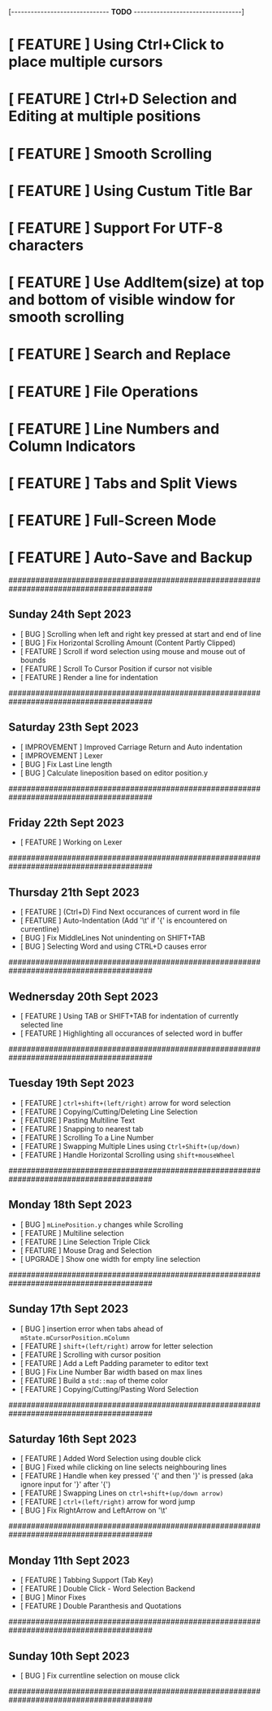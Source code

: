 [------------------------------ __TODO__ ---------------------------------]
# [ FEATURE ] Using Ctrl+Click to place multiple cursors
# [ FEATURE ] Ctrl+D Selection and Editing at multiple positions
# [ FEATURE ] Smooth Scrolling
# [ FEATURE ] Using Custum Title Bar
# [ FEATURE ] Support For UTF-8 characters
# [ FEATURE ] Use AddItem(size) at top and bottom of visible window for smooth scrolling
# [ FEATURE ] Search and Replace
# [ FEATURE ] File Operations
# [ FEATURE ] Line Numbers and Column Indicators
# [ FEATURE ] Tabs and Split Views
# [ FEATURE ] Full-Screen Mode
# [ FEATURE ] Auto-Save and Backup

########################################################################################


##  Sunday 24th Sept 2023
+ [   BUG   ] Scrolling when left and right key pressed at start and end of line
+ [   BUG   ] Fix Horizontal Scrolling Amount (Content Partly Clipped)
+ [ FEATURE ] Scroll if word selection using mouse and mouse out of bounds
+ [ FEATURE ] Scroll To Cursor Position if cursor not visible
+ [ FEATURE ] Render a line for indentation


########################################################################################


##  Saturday 23th Sept 2023
+ [ IMPROVEMENT ] Improved Carriage Return and Auto indentation
+ [ IMPROVEMENT ] Lexer
+ [     BUG     ] Fix Last Line length
+ [     BUG     ] Calculate lineposition based on editor position.y


########################################################################################


##  Friday 22th Sept 2023
+ [ FEATURE ] Working on Lexer


########################################################################################


## Thursday 21th Sept 2023
+ [ FEATURE ] (Ctrl+D) Find Next occurances of current word in file
+ [ FEATURE ] Auto-Indentation (Add '\t' if '{' is encountered on currentline)
+ [   BUG   ] Fix MiddleLines Not unindenting on SHIFT+TAB
+ [   BUG   ] Selecting Word and using CTRL+D causes error


########################################################################################


## Wednersday 20th Sept 2023
+ [ FEATURE ] Using TAB or SHIFT+TAB for indentation of currently selected line
+ [ FEATURE ] Highlighting all occurances of selected word in buffer



########################################################################################


## Tuesday 19th Sept 2023
+ [ FEATURE ] `ctrl+shift+(left/right)` arrow for word selection
+ [ FEATURE ] Copying/Cutting/Deleting Line Selection
+ [ FEATURE ] Pasting Multiline Text
+ [ FEATURE ] Snapping to nearest tab
+ [ FEATURE ] Scrolling To a Line Number
+ [ FEATURE ] Swapping Multiple Lines using `Ctrl+Shift+(up/down)`
+ [ FEATURE ] Handle Horizontal Scrolling using `shift+mouseWheel`


########################################################################################


## Monday 18th Sept 2023
+ [   BUG   ] `mLinePosition.y` changes while Scrolling
+ [ FEATURE ] Multiline selection
+ [ FEATURE ] Line Selection Triple Click
+ [ FEATURE ] Mouse Drag and Selection
+ [ UPGRADE ] Show one width for empty line selection


########################################################################################


## Sunday 17th Sept 2023
+ [   BUG   ] insertion error when tabs ahead of `mState.mCursorPosition.mColumn`
+ [ FEATURE ] `shift+(left/right)` arrow for letter selection
+ [ FEATURE ] Scrolling with cursor position
+ [ FEATURE ] Add a Left Padding parameter to editor text
+ [   BUG   ] Fix Line Number Bar width based on max lines
+ [ FEATURE ] Build a `std::map` of theme color
+ [ FEATURE ] Copying/Cutting/Pasting Word Selection


########################################################################################


## Saturday 16th Sept 2023
+ [ FEATURE ] Added Word Selection using double click
+ [   BUG   ] Fixed while clicking on line selects neighbouring lines
+ [ FEATURE ] Handle when key pressed '{' and then '}' is pressed (aka ignore input for '}' after '{')
+ [ FEATURE ] Swapping Lines on `ctrl+shift+(up/down arrow)`
+ [ FEATURE ] `ctrl+(left/right)` arrow for word jump
+ [   BUG   ] Fix RightArrow and LeftArrow on '\t'


########################################################################################


## Monday 11th Sept 2023
+ [ FEATURE ] Tabbing Support (Tab Key)
+ [ FEATURE ] Double Click - Word Selection Backend
+ [   BUG   ] Minor Fixes
+ [ FEATURE ] Double Paranthesis and Quotations 


########################################################################################


## Sunday 10th Sept 2023
- [   BUG   ] Fix currentline selection on mouse click


########################################################################################